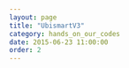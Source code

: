 ```yaml
---
layout: page
title: "UbismartV3"
category: hands_on_our_codes
date: 2015-06-23 11:00:00
order: 2
---
```



